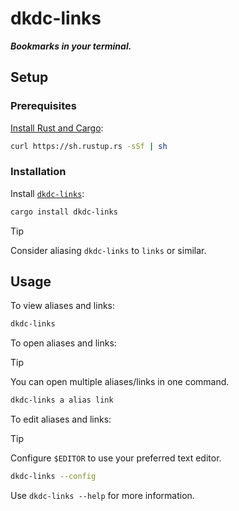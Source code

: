 # dkdc-links

***Bookmarks in your terminal.***

## Setup

### Prerequisites

[Install Rust and Cargo](https://doc.rust-lang.org/cargo/getting-started/installation.html):

```bash
curl https://sh.rustup.rs -sSf | sh
```

### Installation

Install [`dkdc-links`](https://crates.io/crates/dkdc-links):

```bash
cargo install dkdc-links
```

> [!TIP]
> Consider aliasing `dkdc-links` to `links` or similar.

## Usage

To view aliases and links:

```bash
dkdc-links
```

To open aliases and links:

> [!TIP]
> You can open multiple aliases/links in one command.

```bash
dkdc-links a alias link
```

To edit aliases and links:

> [!TIP]
> Configure `$EDITOR` to use your preferred text editor.

```bash
dkdc-links --config
```

Use `dkdc-links --help` for more information.
